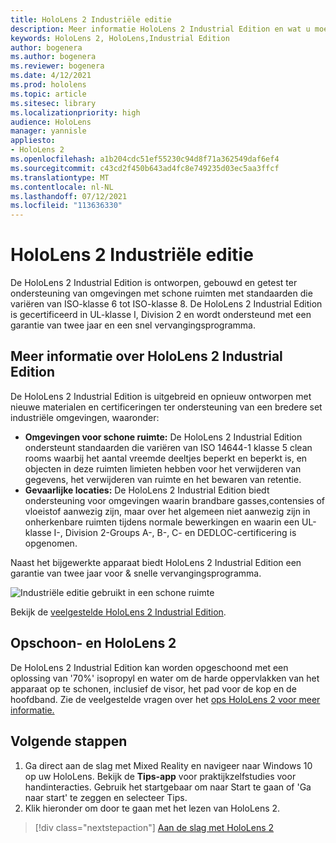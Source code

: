 ```yaml
---
title: HoloLens 2 Industriële editie
description: Meer informatie HoloLens 2 Industrial Edition en wat u moet doen nadat u een eigen editie hebt gemaakt.
keywords: HoloLens 2, HoloLens,Industrial Edition
author: bogenera
ms.author: bogenera
ms.reviewer: bogenera
ms.date: 4/12/2021
ms.prod: hololens
ms.topic: article
ms.sitesec: library
ms.localizationpriority: high
audience: HoloLens
manager: yannisle
appliesto:
- HoloLens 2
ms.openlocfilehash: a1b204cdc51ef55230c94d8f71a362549daf6ef4
ms.sourcegitcommit: c43cd2f450b643ad4fc8e749235d03ec5aa3ffcf
ms.translationtype: MT
ms.contentlocale: nl-NL
ms.lasthandoff: 07/12/2021
ms.locfileid: "113636330"
---
```

# <a name="hololens-2-industrial-edition"></a>HoloLens 2 Industriële editie

De HoloLens 2 Industrial Edition is ontworpen, gebouwd en getest ter ondersteuning van omgevingen met schone ruimten met standaarden die variëren van ISO-klasse 6 tot ISO-klasse 8. De HoloLens 2 Industrial Edition is gecertificeerd in UL-klasse I, Division 2 en wordt ondersteund met een garantie van twee jaar en een snel vervangingsprogramma.

## <a name="learn-about-hololens-2-industrial-edition"></a>Meer informatie over HoloLens 2 Industrial Edition

De HoloLens 2 Industrial Edition is uitgebreid en opnieuw ontworpen met nieuwe materialen en certificeringen ter ondersteuning van een bredere set industriële omgevingen, waaronder:

- **Omgevingen voor schone ruimte:** De HoloLens 2 Industrial Edition ondersteunt standaarden die variëren van ISO 14644-1 klasse 5 clean rooms waarbij het aantal vreemde deeltjes beperkt en beperkt is, en objecten in deze ruimten limieten hebben voor het verwijderen van gegevens, het verwijderen van ruimte en het bewaren van retentie.
- **Gevaarlijke locaties:** De HoloLens 2 Industrial Edition biedt ondersteuning voor omgevingen waarin brandbare gasses,contensies of vloeistof aanwezig zijn, maar over het algemeen niet aanwezig zijn in onherkenbare ruimten tijdens normale bewerkingen en waarin een UL-klasse I-, Division 2-Groups A-, B-, C- en DEDLOC-certificering is opgenomen.

Naast het bijgewerkte apparaat biedt HoloLens 2 Industrial Edition een garantie van twee jaar voor & snelle vervangingsprogramma.

![Industriële editie gebruikt in een schone ruimte](./images/ie-small-pic.png)

Bekijk de [veelgestelde HoloLens 2 Industrial Edition](hololens2-industrial-edition-faq.md).

## <a name="cleaning-and-handling-hololens-2"></a>Opschoon- en HoloLens 2

De HoloLens 2 Industrial Edition kan worden opgeschoond met een oplossing van '70%' isopropyl en water om de harde oppervlakken van het apparaat op te schonen, inclusief de visor, het pad voor de kop en de hoofdband. Zie de veelgestelde vragen over het [ops HoloLens 2 voor meer informatie.](/hololens/hololens2-maintenance)

## <a name="next-steps"></a>Volgende stappen

1. Ga direct aan de slag met Mixed Reality en navigeer naar Windows 10 op uw HoloLens. Bekijk de **Tips-app** voor praktijkzelfstudies voor handinteracties. Gebruik het startgebaar om naar Start te gaan of 'Ga naar start' te zeggen en selecteer Tips.
1. Klik hieronder om door te gaan met het lezen van HoloLens 2.

> [!div class="nextstepaction"]
> [Aan de slag met HoloLens 2](hololens2-basic-usage.md)